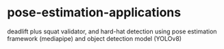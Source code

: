 # pose-estimation-applications
deadlift plus squat validator, and hard-hat detection using pose estimation framework (mediapipe) and object detection model (YOLOv8)
